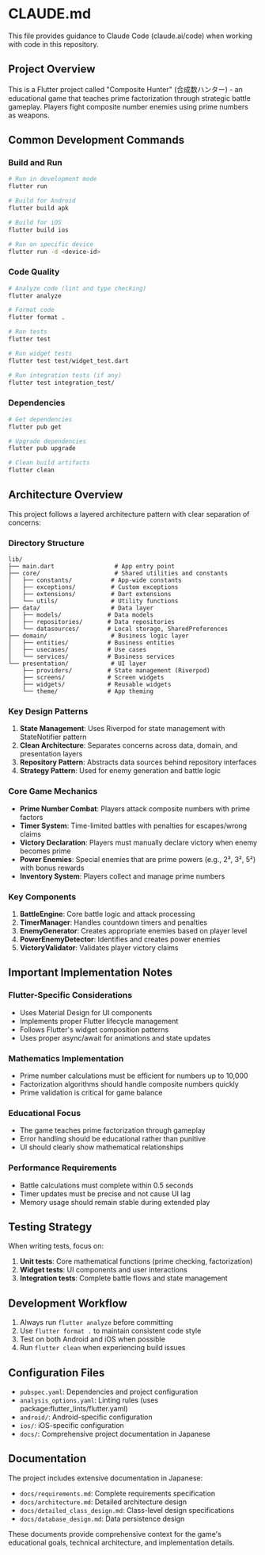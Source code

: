 # CLAUDE.md

This file provides guidance to Claude Code (claude.ai/code) when working with code in this repository.

## Project Overview

This is a Flutter project called "Composite Hunter" (合成数ハンター) - an educational game that teaches prime factorization through strategic battle gameplay. Players fight composite number enemies using prime numbers as weapons.

## Common Development Commands

### Build and Run
```bash
# Run in development mode
flutter run

# Build for Android
flutter build apk

# Build for iOS
flutter build ios

# Run on specific device
flutter run -d <device-id>
```

### Code Quality
```bash
# Analyze code (lint and type checking)
flutter analyze

# Format code
flutter format .

# Run tests
flutter test

# Run widget tests
flutter test test/widget_test.dart

# Run integration tests (if any)
flutter test integration_test/
```

### Dependencies
```bash
# Get dependencies
flutter pub get

# Upgrade dependencies
flutter pub upgrade

# Clean build artifacts
flutter clean
```

## Architecture Overview

This project follows a layered architecture pattern with clear separation of concerns:

### Directory Structure
```
lib/
├── main.dart                 # App entry point
├── core/                     # Shared utilities and constants
│   ├── constants/           # App-wide constants
│   ├── exceptions/          # Custom exceptions
│   ├── extensions/          # Dart extensions
│   └── utils/               # Utility functions
├── data/                    # Data layer
│   ├── models/             # Data models
│   ├── repositories/       # Data repositories
│   └── datasources/        # Local storage, SharedPreferences
├── domain/                  # Business logic layer
│   ├── entities/           # Business entities
│   ├── usecases/           # Use cases
│   └── services/           # Business services
└── presentation/            # UI layer
    ├── providers/          # State management (Riverpod)
    ├── screens/            # Screen widgets
    ├── widgets/            # Reusable widgets
    └── theme/              # App theming
```

### Key Design Patterns

1. **State Management**: Uses Riverpod for state management with StateNotifier pattern
2. **Clean Architecture**: Separates concerns across data, domain, and presentation layers
3. **Repository Pattern**: Abstracts data sources behind repository interfaces
4. **Strategy Pattern**: Used for enemy generation and battle logic

### Core Game Mechanics

- **Prime Number Combat**: Players attack composite numbers with prime factors
- **Timer System**: Time-limited battles with penalties for escapes/wrong claims
- **Victory Declaration**: Players must manually declare victory when enemy becomes prime
- **Power Enemies**: Special enemies that are prime powers (e.g., 2³, 3², 5²) with bonus rewards
- **Inventory System**: Players collect and manage prime numbers

### Key Components

1. **BattleEngine**: Core battle logic and attack processing
2. **TimerManager**: Handles countdown timers and penalties
3. **EnemyGenerator**: Creates appropriate enemies based on player level
4. **PowerEnemyDetector**: Identifies and creates power enemies
5. **VictoryValidator**: Validates player victory claims

## Important Implementation Notes

### Flutter-Specific Considerations
- Uses Material Design for UI components
- Implements proper Flutter lifecycle management
- Follows Flutter's widget composition patterns
- Uses proper async/await for animations and state updates

### Mathematics Implementation
- Prime number calculations must be efficient for numbers up to 10,000
- Factorization algorithms should handle composite numbers quickly
- Prime validation is critical for game balance

### Educational Focus
- The game teaches prime factorization through gameplay
- Error handling should be educational rather than punitive
- UI should clearly show mathematical relationships

### Performance Requirements
- Battle calculations must complete within 0.5 seconds
- Timer updates must be precise and not cause UI lag
- Memory usage should remain stable during extended play

## Testing Strategy

When writing tests, focus on:
1. **Unit tests**: Core mathematical functions (prime checking, factorization)
2. **Widget tests**: UI components and user interactions
3. **Integration tests**: Complete battle flows and state management

## Development Workflow

1. Always run `flutter analyze` before committing
2. Use `flutter format .` to maintain consistent code style
3. Test on both Android and iOS when possible
4. Run `flutter clean` when experiencing build issues

## Configuration Files

- `pubspec.yaml`: Dependencies and project configuration
- `analysis_options.yaml`: Linting rules (uses package:flutter_lints/flutter.yaml)
- `android/`: Android-specific configuration
- `ios/`: iOS-specific configuration
- `docs/`: Comprehensive project documentation in Japanese

## Documentation

The project includes extensive documentation in Japanese:
- `docs/requirements.md`: Complete requirements specification
- `docs/architecture.md`: Detailed architecture design
- `docs/detailed_class_design.md`: Class-level design specifications
- `docs/database_design.md`: Data persistence design

These documents provide comprehensive context for the game's educational goals, technical architecture, and implementation details.